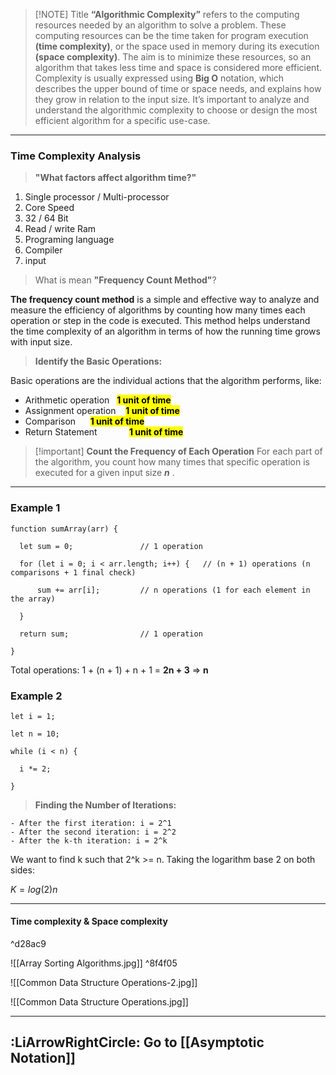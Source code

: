 
> [!NOTE] Title
> **“Algorithmic Complexity”** refers to the computing resources needed by an algorithm to solve a problem. These computing resources can be the time taken for program execution **(time complexity)**, or the space used in memory during its execution **(space complexity)**. The aim is to minimize these resources, so an algorithm that takes less time and space is considered more efficient. Complexity is usually expressed using **Big O** notation, which describes the upper bound of time or space needs, and explains how they grow in relation to the input size. It’s important to analyze and understand the algorithmic complexity to choose or design the most efficient algorithm for a specific use-case.

---

### **Time Complexity Analysis** 

>**"What factors affect algorithm time?"**

1. Single processor / Multi-processor
2. Core Speed
3. 32 / 64 Bit
4. Read / write Ram
5. Programing language
6. Compiler
7. input



>What is mean **"Frequency Count Method"**?

**The frequency count method** is a simple and effective way to analyze and measure the efficiency of algorithms by counting how many times each operation or step in the code is executed. This method helps understand the time complexity of an algorithm in terms of how the running time grows with input size.



> **Identify the Basic Operations:**

Basic operations are the individual actions that the algorithm performs, like:

- Arithmetic operation       **<mark class="hltr-r">1 unit of time</mark>**
- Assignment operation     **<mark class="hltr-r">1 unit of time</mark>**
- Comparison                     **<mark class="hltr-r">1 unit of time</mark>**
- Return Statement             **<mark class="hltr-r">1 unit of time</mark>**




> [!important] **Count the Frequency of Each Operation**
> For each part of the algorithm, you count how many times that specific operation is executed for a given input size **_n_** .

---

### Example 1

```
function sumArray(arr) {

  let sum = 0;               // 1 operation

  for (let i = 0; i < arr.length; i++) {   // (n + 1) operations (n comparisons + 1 final check)

      sum += arr[i];         // n operations (1 for each element in the array)

  }

  return sum;                // 1 operation

}
```

Total operations: 1 + (n + 1) + n + 1 = **2n + 3**  => **n**

### Example 2

```
let i = 1;

let n = 10;

while (i < n) {

  i *= 2;

}
```

> **Finding the Number of Iterations:**

	- After the first iteration: i = 2^1
	- After the second iteration: i = 2^2
	- After the k-th iteration: i = 2^k 

We want to find k such that 2^k >= n. Taking the logarithm base 2 on both sides: 

$K = log(2)n$

---
#### **Time complexity & Space complexity**

^d28ac9


![[Array Sorting Algorithms.jpg]] ^8f4f05


![[Common Data Structure Operations-2.jpg]]


![[Common Data Structure Operations.jpg]]

---
## **:LiArrowRightCircle: Go to [[Asymptotic Notation]]**

